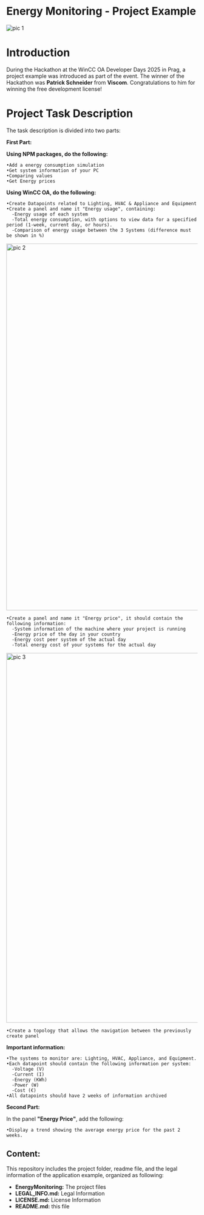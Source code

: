 # Energy Monitoring - Project Example

![pic 1](https://github.com/user-attachments/assets/52c670a9-0274-4ae1-8838-2edeb5e02d80)

# Introduction

During the Hackathon at the WinCC OA Developer Days 2025 in Prag, a project example was introduced as part of the event. The winner of the Hackathon was **Patrick Schneider** from **Viscom**. 
Congratulations to him for winning the free development license!

# Project Task Description

The task description is divided into two parts:

**First Part:**

  **Using NPM packages, do the following:**
  
    •Add a energy consumption simulation  
    •Get system information of your PC
    •Comparing values
    •Get Energy prices 
    
  **Using WinCC OA, do the following:**
  
    •Create Datapoints related to Lighting, HVAC & Appliance and Equipment
    •Create a panel and name it "Energy usage", containing:
      -Energy usage of each system 
      -Total energy consumption, with options to view data for a specified period (1-week, current day, or hours).
      -Comparison of energy usage between the 3 Systems (difference must be shown in %)

  <img width="1904" height="964" alt="pic 2" src="https://github.com/user-attachments/assets/aa264ea3-7d05-4dc4-ba9b-09aa98223585" />
      

    •Create a panel and name it "Energy price", it should contain the following information:
      -System information of the machine where your project is running
      -Energy price of the day in your country
      -Energy cost peer system of the actual day
      -Total energy cost of your systems for the actual day

  <img width="1901" height="972" alt="pic 3" src="https://github.com/user-attachments/assets/1ef22782-60a4-472b-8b50-f2f1ea1686b5" />

      
    •Create a topology that allows the navigation between the previously create panel


  **Important information:**
  
    •The systems to monitor are: Lighting, HVAC, Appliance, and Equipment.
    •Each datapoint should contain the following information per system:
      -Voltage (V)
      -Current (I)
      -Energy (KWh)
      -Power (W)
      -Cost (€)
    •All datapoints should have 2 weeks of information archived


**Second Part:**

  In the panel **"Energy Price"**, add the following:
  
    •Display a trend showing the average energy price for the past 2 weeks.


## Content:
This repository includes the project folder, readme file, and the legal information of the application example, organized as following:
- **EnergyMonitoring:** The project files
- **LEGAL_INFO.md:** Legal Information
- **LICENSE.md:** License Information
- **README.md:** this file



